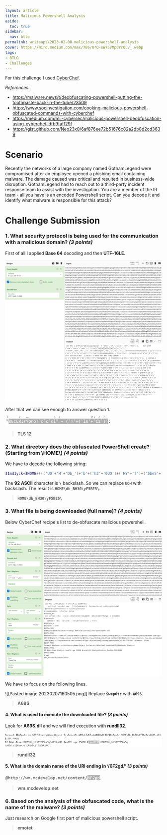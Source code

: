 ```yaml
---
layout: article
title: Malicious Powershell Analysis
aside:
  toc: true
sidebar:
  nav: btlo
permalink: writeups/2023-02-08-malicious-powershell-analysis
cover: https://miro.medium.com/max/786/0*Q-sW75vMp0rrOuv_.webp
tags:
- BTLO
- Challenges
---
```


For this challenge I used [CyberChef](https://gchq.github.io/CyberChef/).

*References*:
- https://malware.news/t/deobfuscating-powershell-putting-the-toothpaste-back-in-the-tube/23509
- https://www.socinvestigation.com/cooking-malicious-powershell-obfuscated-commands-with-cyberchef
- https://medium.com/mii-cybersec/malicious-powershell-deobfuscation-using-cyberchef-dfb9faff29f
- https://gist.github.com/Neo23x0/6af876ee72b51676c82a2db8d2cd3639

# Scenario
Recently the networks of a large company named GothamLegend were compromised after an employee opened a phishing email containing malware. The damage caused was critical and resulted in business-wide disruption. GothamLegend had to reach out to a third-party incident response team to assist with the investigation. You are a member of the IR team - all you have is an encoded Powershell script. Can you decode it and identify what malware is responsible for this attack?

# Challenge Submission

### 1. What security protocol is being used for the communication with a malicious domain? _(3 points)_

First of all I applied **Base 64** decoding and then **UTF-16LE**.

![Alt text](https://raw.githubusercontent.com/z3f1r0/z3f1r0.github.io/master/img/malicious-powershell-analysis/1.png)

After that we can see enough to answer question 1.

![Alt text](https://raw.githubusercontent.com/z3f1r0/z3f1r0.github.io/master/img/malicious-powershell-analysis/2.png)
> **TLS 12**

### 2. What directory does the obfuscated PowerShell create? (Starting from \\HOME\\) _(4 points)_

We have to decode the following string: 
```powershell
$Imd1yck=$HOME+((('UO'+'H'+'Db_')+'b'+('h3'+'0UO')+('HY'+'f')+('5be5'+'g'+'UOH'))."ReP`lACe"(('U'+'OH'),[StrInG][chAr]92))+$Swrp6tc+(('.'+'dl')+'l');$K47V=('R'+('4'+'9G'))
```

The **92 ASCII** character is `\` backslash. So we can replace `UOH` with backslash. 
The result is `HOME\db_BH30\yF5BE5\`.

>**`HOME\db_BH30\yF5BE5\`**

### 3. What file is being downloaded (full name)? _(4 points)_

Below CyberChef recipe's list to de-obfuscate malicious powershell.

![Alt text](https://raw.githubusercontent.com/z3f1r0/z3f1r0.github.io/master/img/malicious-powershell-analysis/3.png)

We have to focus on the following lines.

![[Pasted image 20230207160505.png]]
Replace **`Swep6tc`** with **`A69S`**.

> **A69S**

#### 4. What is used to execute the downloaded file? _(3 points)_

Look for **A69S.dll** and we will find execution with **rundll32**.

![Alt text](https://raw.githubusercontent.com/z3f1r0/z3f1r0.github.io/master/img/malicious-powershell-analysis/5.png)

> **rundll32**

#### 5. What is the domain name of the URI ending in ‘/6F2gd/’ _(3 points)_

![Alt text](https://raw.githubusercontent.com/z3f1r0/z3f1r0.github.io/master/img/malicious-powershell-analysis/4.png)

> **wm.mcdevelop.net**

### 6. Based on the analysis of the obfuscated code, what is the name of the malware? _(3 points)_

Just research on Google first part of malicious powershell script.

> **emotet**
